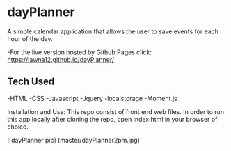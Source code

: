 # dayPlanner
A simple calendar application that allows the user to save events for each hour of the day.

-For the live version hosted by Github Pages click: https://lawna12.github.io/dayPlanner/

## Tech Used
-HTML
-CSS
-Javascript
-Jquery
-localstorage
-Moment.js

Installation and Use:
This repo consist of front end web files. In order to run this app locally after cloning the repo, open index.html in your browser of choice.

![dayPlanner pic] (master/dayPlanner2pm.jpg)

